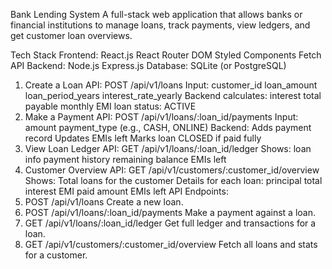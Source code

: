 Bank Lending System
A full-stack web application that allows banks or financial institutions to manage loans, track payments, view ledgers, and get customer loan overviews.

Tech Stack
  Frontend:
    React.js
    React Router DOM
    Styled Components
    Fetch API
  Backend:
    Node.js
    Express.js
  Database:
    SQLite (or PostgreSQL)
1. Create a Loan
  API: POST /api/v1/loans
  Input:
    customer_id
    loan_amount
    loan_period_years
    interest_rate_yearly
  Backend calculates:
    interest
    total payable
    monthly EMI
    loan status: ACTIVE
2. Make a Payment
   API: POST /api/v1/loans/:loan_id/payments
   Input:
     amount
     payment_type (e.g., CASH, ONLINE)
   Backend:
     Adds payment record
   Updates EMIs left
   Marks loan CLOSED if paid fully
3. View Loan Ledger
   API: GET /api/v1/loans/:loan_id/ledger
   Shows:
    loan info
    payment history
    remaining balance
    EMIs left
4. Customer Overview
   API: GET /api/v1/customers/:customer_id/overview
   Shows:
    Total loans for the customer
    Details for each loan:
    principal
    total interest
    EMI
    paid amount
    EMIs left
API Endpoints:
1. POST /api/v1/loans
   Create a new loan.
2. POST /api/v1/loans/:loan_id/payments
   Make a payment against a loan.
3. GET /api/v1/loans/:loan_id/ledger
   Get full ledger and transactions for a loan.
4. GET /api/v1/customers/:customer_id/overview
   Fetch all loans and stats for a customer.

